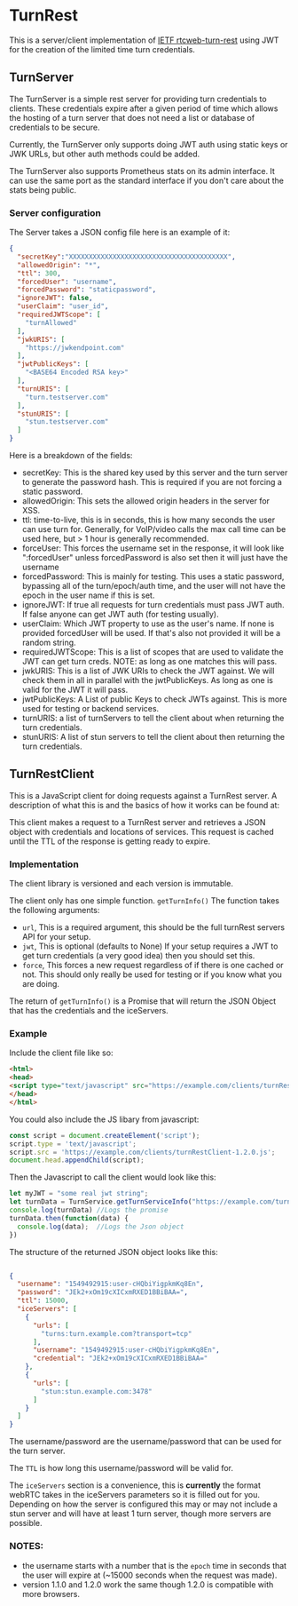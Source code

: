 # TurnRest

This is a server/client implementation of [IETF rtcweb-turn-rest](https://tools.ietf.org/html/draft-uberti-rtcweb-turn-rest-00) using JWT for the creation of the limited time turn credentials.

## TurnServer

The TurnServer is a simple rest server for providing turn credentials to clients.  These credentials expire after a given period of time which allows the hosting of a turn server that does not need a list or database of credentials to be secure.

Currently, the TurnServer only supports doing JWT auth using static keys or JWK URLs, but other auth methods could be added.

The TurnServer also supports Prometheus stats on its admin interface.  It can use the same port as the standard interface if you don't care about the stats being public.

### Server configuration

The Server takes a JSON config file here is an example of it:

```json
{
  "secretKey":"XXXXXXXXXXXXXXXXXXXXXXXXXXXXXXXXXXXXXXXX",
  "allowedOrigin": "*",
  "ttl": 300,
  "forcedUser": "username",
  "forcedPassword": "staticpassword",
  "ignoreJWT": false,
  "userClaim": "user_id",
  "requiredJWTScope": [
    "turnAllowed"
  ],
  "jwkURIS": [
    "https://jwkendpoint.com"
  ],
  "jwtPublicKeys": [
    "<BASE64 Encoded RSA key>"
  ],
  "turnURIS": [
    "turn.testserver.com"
  ],
  "stunURIS": [
    "stun.testserver.com"
  ]
}

```

Here is a breakdown of the fields:

* secretKey: This is the shared key used by this server and the turn server to generate the password hash.  This is required if you are not forcing a static password.
* allowedOrigin: This sets the allowed origin headers in the server for XSS.
* ttl: time-to-live, this is in seconds, this is how many seconds the user can use turn for.  Generally, for VoIP/video calls the max call time can be used here, but > 1 hour is generally recommended.
* forceUser:  This forces the username set in the response, it will look like "<epochtime>:forcedUser" unless forcedPassword is also set then it will just have the username
* forcedPassword:  This is mainly for testing.  This uses a static password, bypassing all of the turn/epoch/auth time, and the user will not have the epoch in the user name if this is set.
* ignoreJWT: If true all requests for turn credentials must pass JWT auth. If false anyone can get JWT auth (for testing usually).
* userClaim: Which JWT property to use as the user's name.  If none is provided forcedUser will be used. If that's also not provided it will be a random string.
* requiredJWTScope: This is a list of scopes that are used to validate the JWT can get turn creds.  NOTE: as long as one matches this will pass.
* jwkURIS: This is a list of JWK URIs to check the JWT against.  We will check them in all in parallel with the jwtPublicKeys.  As long as one is valid for the JWT it will pass.
* jwtPublicKeys: A List of public Keys to check JWTs against.  This is more used for testing or backend services.
* turnURIS: a list of turnServers to tell the client about when returning the turn credentials.
* stunURIS: A list of stun servers to tell the client about then returning the turn credentials.



## TurnRestClient

This is a JavaScript client for doing requests against a TurnRest server.  A description of what this is and the basics of how it works can be found at:


This client makes a request to a TurnRest server and retrieves a JSON object with credentials and locations of services.  This request is cached until the TTL of the response is getting ready to expire.

### Implementation

The client library is versioned and each version is immutable.

The client only has one simple function. `getTurnInfo()`
The function takes the following arguments:

* `url`, This is a required argument, this should be the full turnRest servers API for your setup.
* `jwt`, This is optional (defaults to None)  If your setup requires a JWT to get turn credentials (a very good idea) then you should set this.
* `force`, This forces a new request regardless of if there is one cached or not.  This should only really be used for testing or if you know what you are doing.

The return of `getTurnInfo()` is a Promise that will return the JSON Object that has the credentials and the iceServers.

### Example

Include the client file like so:
```html
<html>
<head>
<script type="text/javascript" src="https://example.com/clients/turnRestClient-1.2.0.js"></script>
</head>
</html>

```

You could also include the JS libary from javascript:

```javascript
const script = document.createElement('script');
script.type = 'text/javascript';
script.src = 'https://example.com/clients/turnRestClient-1.2.0.js';
document.head.appendChild(script);
```

Then the Javascript to call the client would look like this:

```javascript
let myJWT = "some real jwt string";
let turnData = TurnService.getTurnServiceInfo("https://example.com/turn", jwt=myJWT, force=False);
console.log(turnData) //Logs the promise
turnData.then(function(data) {
  console.log(data);  //Logs the Json object
})

```

The structure of the returned JSON object looks like this:

```json

{
  "username": "1549492915:user-cHQbiYigpkmKq8En",
  "password": "JEk2+xOm19cXICxmRXED1BBiBAA=",
  "ttl": 15000,
  "iceServers": [
    {
      "urls": [
        "turns:turn.example.com?transport=tcp"
      ],
      "username": "1549492915:user-cHQbiYigpkmKq8En",
      "credential": "JEk2+xOm19cXICxmRXED1BBiBAA="
    },
    {
      "urls": [
        "stun:stun.example.com:3478"
      ]
    }
  ]
}

```

The username/password are the username/password that can be used for the turn server.

The `TTL` is how long this username/password will be valid for.

The `iceServers` section is a convenience, this is **currently** the format webRTC takes in the iceServers parameters so it is filled out for you.  Depending on how the server is configured this may or may not include a stun server and will have at least 1 turn server, though more servers are possible.

### NOTES:

* the username starts with a number that is the `epoch` time in seconds that the user will expire at (~15000 seconds when the request was made).
* version 1.1.0 and 1.2.0 work the same though 1.2.0 is compatible with more browsers.
